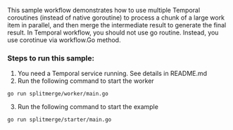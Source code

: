 This sample workflow demonstrates how to use multiple Temporal coroutines (instead of native goroutine) to process a
chunk of a large work item in parallel, and then merge the intermediate result to generate the final result.
In Temporal workflow, you should not use go routine. Instead, you use corotinue via workflow.Go method.

### Steps to run this sample:
1) You need a Temporal service running. See details in README.md
2) Run the following command to start the worker
```
go run splitmerge/worker/main.go
```
3) Run the following command to start the example
```
go run splitmerge/starter/main.go
```
